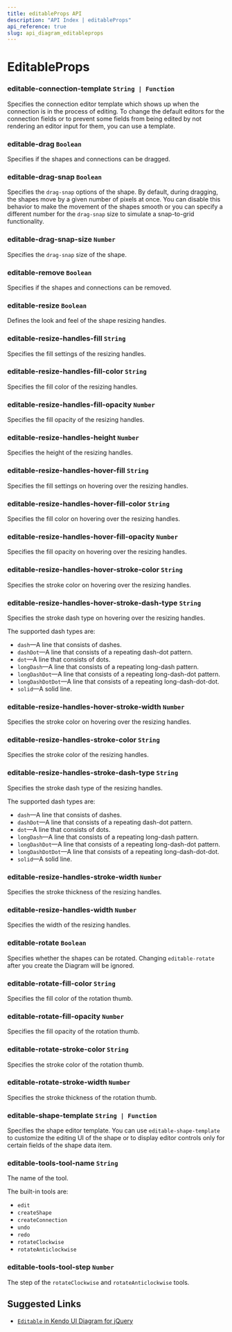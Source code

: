 ```yaml
---
title: editableProps API
description: "API Index | editableProps"
api_reference: true
slug: api_diagram_editableprops
---
```


# EditableProps

### editable-connection-template `String | Function`

Specifies the connection editor template which shows up when the connection is in the process of editing. To change the default editors for the connection fields or to prevent some fields from being edited by not rendering an editor input for them, you can use a template.

### editable-drag `Boolean`

Specifies if the shapes and connections can be dragged.

### editable-drag-snap `Boolean`

Specifies the `drag-snap` options of the shape. By default, during dragging, the shapes move by a given number of pixels at once. You can disable this behavior to make the movement of the shapes smooth or you can specify a different number for the `drag-snap` size to simulate a snap-to-grid functionality.

### editable-drag-snap-size `Number`

Specifies the `drag-snap` size of the shape.

### editable-remove `Boolean`

Specifies if the shapes and connections can be removed.

### editable-resize `Boolean`

Defines the look and feel of the shape resizing handles.

### editable-resize-handles-fill `String`

Specifies the fill settings of the resizing handles.

### editable-resize-handles-fill-color `String`

Specifies the fill color of the resizing handles.

### editable-resize-handles-fill-opacity `Number`

Specifies the fill opacity of the resizing handles.

### editable-resize-handles-height `Number`

Specifies the height of the resizing handles.

### editable-resize-handles-hover-fill `String`

Specifies the fill settings on hovering over the resizing handles.

### editable-resize-handles-hover-fill-color `String`

Specifies the fill color on hovering over the resizing handles.

### editable-resize-handles-hover-fill-opacity `Number`

Specifies the fill opacity on hovering over the resizing handles.

### editable-resize-handles-hover-stroke-color `String`

Specifies the stroke color on hovering over the resizing handles.

### editable-resize-handles-hover-stroke-dash-type `String`

Specifies the stroke dash type on hovering over the resizing handles.

The supported dash types are:

* `dash`&mdash;A line that consists of dashes.
* `dashDot`&mdash;A line that consists of a repeating dash-dot pattern.
* `dot`&mdash;A line that consists of dots.
* `longDash`&mdash;A line that consists of a repeating long-dash pattern.
* `longDashDot`&mdash;A line that consists of a repeating long-dash-dot pattern.
* `longDashDotDot`&mdash;A line that consists of a repeating long-dash-dot-dot.
* `solid`&mdash;A solid line.

### editable-resize-handles-hover-stroke-width `Number`

Specifies the stroke color on hovering over the resizing handles.

### editable-resize-handles-stroke-color `String`

Specifies the stroke color of the resizing handles.

### editable-resize-handles-stroke-dash-type `String`

Specifies the stroke dash type of the resizing handles.

The supported dash types are:

* `dash`&mdash;A line that consists of dashes.
* `dashDot`&mdash;A line that consists of a repeating dash-dot pattern.
* `dot`&mdash;A line that consists of dots.
* `longDash`&mdash;A line that consists of a repeating long-dash pattern.
* `longDashDot`&mdash;A line that consists of a repeating long-dash-dot pattern.
* `longDashDotDot`&mdash;A line that consists of a repeating long-dash-dot-dot.
* `solid`&mdash;A solid line.

### editable-resize-handles-stroke-width `Number`

Specifies the stroke thickness of the resizing handles.

### editable-resize-handles-width `Number`

Specifies the width of the resizing handles.

### editable-rotate `Boolean`

Specifies whether the shapes can be rotated. Changing `editable-rotate` after you create the Diagram will be ignored.

### editable-rotate-fill-color `String`

Specifies the fill color of the rotation thumb.

### editable-rotate-fill-opacity `Number`

Specifies the fill opacity of the rotation thumb.

### editable-rotate-stroke-color `String`

Specifies the stroke color of the rotation thumb.

### editable-rotate-stroke-width `Number`

Specifies the stroke thickness of the rotation thumb.

### editable-shape-template `String | Function`

Specifies the shape editor template. You can use `editable-shape-template` to customize the editing UI of the shape or to display editor controls only for certain fields of the shape data item.

### editable-tools-tool-name `String`

The name of the tool.

The built-in tools are:

* `edit`
* `createShape`
* `createConnection`
* `undo`
* `redo`
* `rotateClockwise`
* `rotateAnticlockwise`

### editable-tools-tool-step `Number`

The step of the `rotateClockwise` and `rotateAnticlockwise` tools.

## Suggested Links

* [`Editable` in Kendo UI Diagram for jQuery](https://docs.telerik.com/kendo-ui/api/javascript/dataviz/ui/diagram/configuration/editable)
